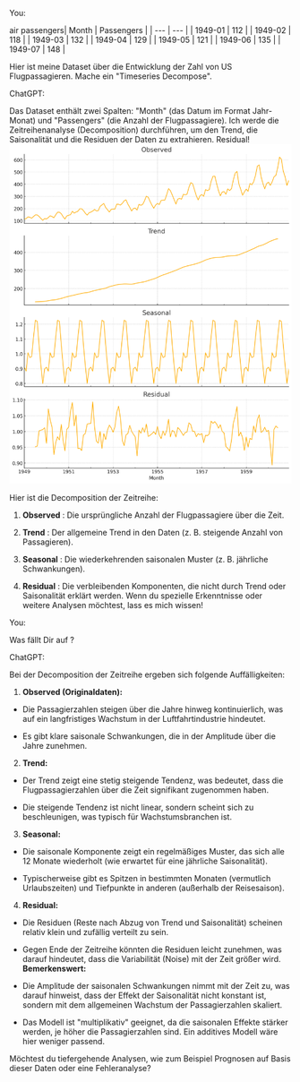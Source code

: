 
You: 

air passengers| Month | Passengers | 
| --- | --- | 
| 1949-01 | 112 | 
| 1949-02 | 118 | 
| 1949-03 | 132 | 
| 1949-04 | 129 | 
| 1949-05 | 121 | 
| 1949-06 | 135 | 
| 1949-07 | 148 | 



Hier ist meine Dataset über die Entwicklung der Zahl von US Flugpassagieren. Mache ein "Timeseries Decompose".

ChatGPT: 

Das Dataset enthält zwei Spalten: "Month" (das Datum im Format Jahr-Monat) und "Passengers" (die Anzahl der Flugpassagiere). Ich werde die Zeitreihenanalyse (Decomposition) durchführen, um den Trend, die Saisonalität und die Residuen der Daten zu extrahieren. ​​Residual!
![image info](https://raw.githubusercontent.com/Fabster79/timeseries_fc/refs/heads/main/images/010%20-%20Timeseries%20Decompose%20-%20Image%20010.png)

Hier ist die Decomposition der Zeitreihe:
 
1. **Observed** : Die ursprüngliche Anzahl der Flugpassagiere über die Zeit.
 
2. **Trend** : Der allgemeine Trend in den Daten (z. B. steigende Anzahl von Passagieren).
 
3. **Seasonal** : Die wiederkehrenden saisonalen Muster (z. B. jährliche Schwankungen).
 
4. **Residual** : Die verbleibenden Komponenten, die nicht durch Trend oder Saisonalität erklärt werden.
Wenn du spezielle Erkenntnisse oder weitere Analysen möchtest, lass es mich wissen! ​​

You: 

Was fällt Dir auf ?

ChatGPT: 

Bei der Decomposition der Zeitreihe ergeben sich folgende Auffälligkeiten:
1. **Observed (Originaldaten):** 
- Die Passagierzahlen steigen über die Jahre hinweg kontinuierlich, was auf ein langfristiges Wachstum in der Luftfahrtindustrie hindeutet.

- Es gibt klare saisonale Schwankungen, die in der Amplitude über die Jahre zunehmen.
2. **Trend:** 
- Der Trend zeigt eine stetig steigende Tendenz, was bedeutet, dass die Flugpassagierzahlen über die Zeit signifikant zugenommen haben.

- Die steigende Tendenz ist nicht linear, sondern scheint sich zu beschleunigen, was typisch für Wachstumsbranchen ist.
3. **Seasonal:** 
- Die saisonale Komponente zeigt ein regelmäßiges Muster, das sich alle 12 Monate wiederholt (wie erwartet für eine jährliche Saisonalität).

- Typischerweise gibt es Spitzen in bestimmten Monaten (vermutlich Urlaubszeiten) und Tiefpunkte in anderen (außerhalb der Reisesaison).
4. **Residual:** 
- Die Residuen (Reste nach Abzug von Trend und Saisonalität) scheinen relativ klein und zufällig verteilt zu sein.

- Gegen Ende der Zeitreihe könnten die Residuen leicht zunehmen, was darauf hindeutet, dass die Variabilität (Noise) mit der Zeit größer wird.
**Bemerkenswert:** 
- Die Amplitude der saisonalen Schwankungen nimmt mit der Zeit zu, was darauf hinweist, dass der Effekt der Saisonalität nicht konstant ist, sondern mit dem allgemeinen Wachstum der Passagierzahlen skaliert.

- Das Modell ist "multiplikativ" geeignet, da die saisonalen Effekte stärker werden, je höher die Passagierzahlen sind. Ein additives Modell wäre hier weniger passend.

Möchtest du tiefergehende Analysen, wie zum Beispiel Prognosen auf Basis dieser Daten oder eine Fehleranalyse?


